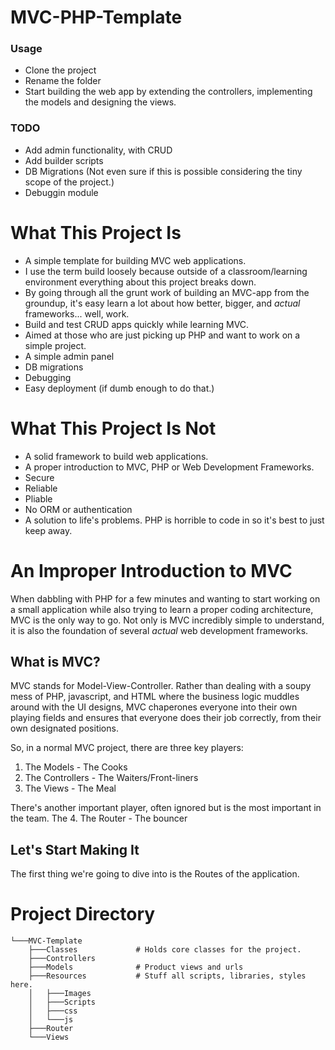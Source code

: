 # MVC-PHP-Template

### Usage
- Clone the project
- Rename the folder
- Start building the web app by extending the controllers, implementing the models and designing the views.

### TODO
- Add admin functionality, with CRUD
- Add builder scripts
- DB Migrations (Not even sure if this is possible considering the tiny scope of the project.)
- Debuggin module

# What This Project Is
- A simple template for building MVC web applications.
- I use the term build loosely because outside of a classroom/learning environment everything about this project breaks down.
- By going through all the grunt work of building an MVC-app from the groundup, it's easy learn a lot about how better, bigger, and *actual* frameworks... well, work.
- Build and test CRUD apps quickly while learning MVC.
- Aimed at those who are just picking up PHP and want to work on a simple project.
- A simple admin panel
- DB migrations
- Debugging
- Easy deployment  (if dumb enough to do that.)

# What This Project Is Not
- A solid framework to build web applications.
- A proper introduction to MVC, PHP or Web Development Frameworks.
- Secure
- Reliable
- Pliable
- No ORM or authentication
- A solution to life's problems. PHP is horrible to code in so it's best to just keep away.


# An Improper Introduction to MVC
When dabbling with PHP for a few minutes and wanting to start working on a small application while also trying to learn a proper coding architecture, MVC is the only way to go. Not only is MVC incredibly simple to understand, it is also the foundation of several *actual* web development frameworks.

## What is MVC?
MVC stands for Model-View-Controller. Rather than dealing with a soupy mess of PHP, javascript, and HTML where the business logic muddles around with the UI designs, MVC chaperones everyone into their own playing fields and ensures that everyone does their job correctly, from their own designated positions.

So, in a normal MVC project, there are three key players:
1. The Models - The Cooks
2. The Controllers - The Waiters/Front-liners
3. The Views - The Meal

There's another important player, often ignored but is the most important in the team. The 
4. The Router - The bouncer


## Let's Start Making It
The first thing we're going to dive into is the Routes of the application.

# Project Directory
```
└───MVC-Template
    ├───Classes             # Holds core classes for the project.
    ├───Controllers         
    ├───Models              # Product views and urls
    ├───Resources           # Stuff all scripts, libraries, styles here.
    │   ├───Images
    │   ├───Scripts
    │   ├───css
    │   └───js
    ├───Router
    └───Views
```